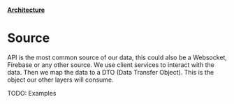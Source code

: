 #### [Architecture](/architecture.md)

# Source

API is the most common source of our data, this could also be a Websocket, Firebase or any other source. We use client services to interact with the data. Then we map the data to a DTO (Data Transfer Object). This is the object our other layers will consume.

TODO: Examples